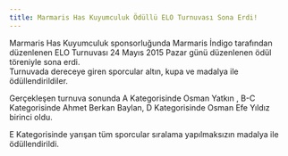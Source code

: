 ```yaml
---
title: Marmaris Has Kuyumculuk Ödüllü ELO Turnuvası Sona Erdi!
---
```


Marmaris Has Kuyumculuk sponsorluğunda Marmaris İndigo tarafından düzenlenen ELO Turnuvası 24 Mayıs 2015 Pazar günü düzenlenen ödül töreniyle sona erdi.  
Turnuvada dereceye giren sporcular altın, kupa ve madalya ile ödüllendirildiler.  

Gerçekleşen turnuva sonunda A Kategorisinde Osman Yatkın , B-C Kategorisinde Ahmet Berkan Baylan, D Kategorisinde Osman Efe Yıldız birinci oldu.  

E Kategorisinde yarışan tüm sporcular sıralama yapılmaksızın madalya ile ödüllendirildi.  
